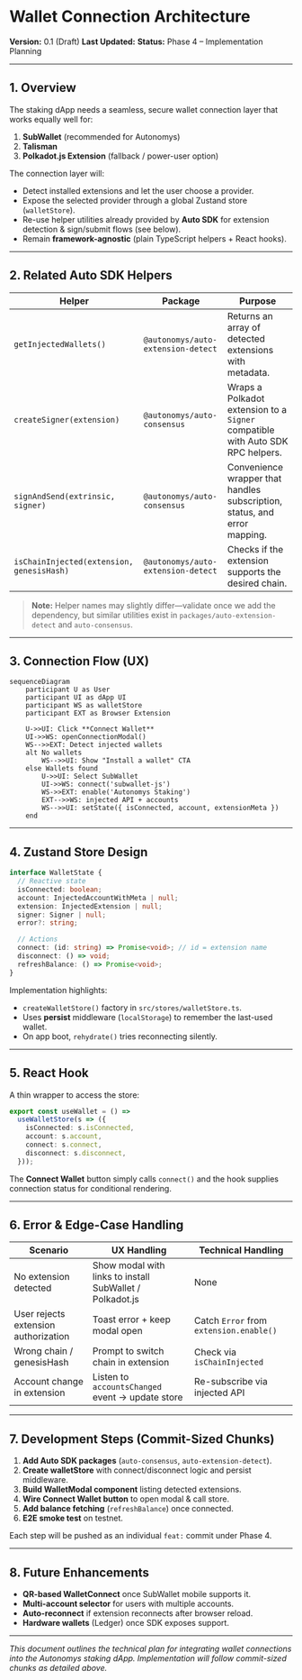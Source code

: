 # Wallet Connection Architecture

**Version:** 0.1 (Draft)
**Last Updated:** <!-- YYYY-MM-DD -->
**Status:** Phase 4 – Implementation Planning

---

## 1. Overview

The staking dApp needs a seamless, secure wallet connection layer that works equally well for:

1. **SubWallet** (recommended for Autonomys)
2. **Talisman**
3. **Polkadot.js Extension** (fallback / power-user option)

The connection layer will:

- Detect installed extensions and let the user choose a provider.
- Expose the selected provider through a global Zustand store (`walletStore`).
- Re-use helper utilities already provided by **Auto SDK** for extension detection & sign/submit flows (see below).
- Remain **framework-agnostic** (plain TypeScript helpers + React hooks).

---

## 2. Related Auto SDK Helpers

| Helper                                    | Package                            | Purpose                                                                        |
| ----------------------------------------- | ---------------------------------- | ------------------------------------------------------------------------------ |
| `getInjectedWallets()`                    | `@autonomys/auto-extension-detect` | Returns an array of detected extensions with metadata.                         |
| `createSigner(extension)`                 | `@autonomys/auto-consensus`        | Wraps a Polkadot extension to a `Signer` compatible with Auto SDK RPC helpers. |
| `signAndSend(extrinsic, signer)`          | `@autonomys/auto-consensus`        | Convenience wrapper that handles subscription, status, and error mapping.      |
| `isChainInjected(extension, genesisHash)` | `@autonomys/auto-extension-detect` | Checks if the extension supports the desired chain.                            |

> **Note:** Helper names may slightly differ—validate once we add the dependency, but similar utilities exist in `packages/auto-extension-detect` and `auto-consensus`.

---

## 3. Connection Flow (UX)

```mermaid
sequenceDiagram
    participant U as User
    participant UI as dApp UI
    participant WS as walletStore
    participant EXT as Browser Extension

    U->>UI: Click **Connect Wallet**
    UI->>WS: openConnectionModal()
    WS-->>EXT: Detect injected wallets
    alt No wallets
        WS-->>UI: Show "Install a wallet" CTA
    else Wallets found
        U->>UI: Select SubWallet
        UI->>WS: connect('subwallet-js')
        WS->>EXT: enable('Autonomys Staking')
        EXT-->>WS: injected API + accounts
        WS-->>UI: setState({ isConnected, account, extensionMeta })
    end
```

---

## 4. Zustand Store Design

```ts
interface WalletState {
  // Reactive state
  isConnected: boolean;
  account: InjectedAccountWithMeta | null;
  extension: InjectedExtension | null;
  signer: Signer | null;
  error?: string;

  // Actions
  connect: (id: string) => Promise<void>; // id = extension name
  disconnect: () => void;
  refreshBalance: () => Promise<void>;
}
```

Implementation highlights:

- `createWalletStore()` factory in `src/stores/walletStore.ts`.
- Uses **persist** middleware (`localStorage`) to remember the last-used wallet.
- On app boot, `rehydrate()` tries reconnecting silently.

---

## 5. React Hook

A thin wrapper to access the store:

```ts
export const useWallet = () =>
  useWalletStore(s => ({
    isConnected: s.isConnected,
    account: s.account,
    connect: s.connect,
    disconnect: s.disconnect,
  }));
```

The **Connect Wallet** button simply calls `connect()` and the hook supplies connection status for conditional rendering.

---

## 6. Error & Edge-Case Handling

| Scenario                             | UX Handling                                              | Technical Handling                      |
| ------------------------------------ | -------------------------------------------------------- | --------------------------------------- |
| No extension detected                | Show modal with links to install SubWallet / Polkadot.js | None                                    |
| User rejects extension authorization | Toast error + keep modal open                            | Catch `Error` from `extension.enable()` |
| Wrong chain / genesisHash            | Prompt to switch chain in extension                      | Check via `isChainInjected`             |
| Account change in extension          | Listen to `accountsChanged` event → update store         | Re-subscribe via injected API           |

---

## 7. Development Steps (Commit-Sized Chunks)

1. **Add Auto SDK packages** (`auto-consensus`, `auto-extension-detect`).
2. **Create walletStore** with connect/disconnect logic and persist middleware.
3. **Build WalletModal component** listing detected extensions.
4. **Wire Connect Wallet button** to open modal & call store.
5. **Add balance fetching** (`refreshBalance`) once connected.
6. **E2E smoke test** on testnet.

Each step will be pushed as an individual `feat:` commit under Phase 4.

---

## 8. Future Enhancements

- **QR-based WalletConnect** once SubWallet mobile supports it.
- **Multi-account selector** for users with multiple accounts.
- **Auto-reconnect** if extension reconnects after browser reload.
- **Hardware wallets** (Ledger) once SDK exposes support.

---

_This document outlines the technical plan for integrating wallet connections into the Autonomys staking dApp. Implementation will follow commit-sized chunks as detailed above._
